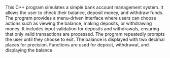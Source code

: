This C++ program simulates a simple bank account management system. It allows the user to check their balance, deposit money, and withdraw funds. The program provides a menu-driven interface where users can choose actions such as viewing the balance, making deposits, or withdrawing money. It includes input validation for deposits and withdrawals, ensuring that only valid transactions are processed. The program repeatedly prompts the user until they choose to exit. The balance is displayed with two decimal places for precision. Functions are used for deposit, withdrawal, and displaying the balance.
